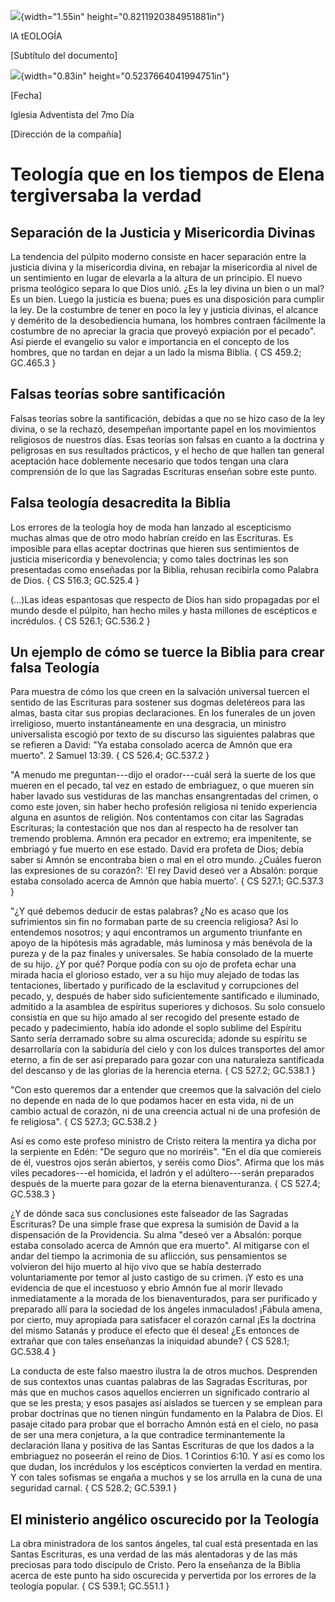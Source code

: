 ![](media/image1.png){width="1.55in" height="0.8211920384951881in"}

lA tEOLOGÍA

\[Subtítulo del documento\]

![](media/image2.png){width="0.83in" height="0.5237664041994751in"}

\[Fecha\]

Iglesia Adventista del 7mo Día

\[Dirección de la compañía\]

# Teología que en los tiempos de Elena tergiversaba la verdad

## Separación de la Justicia y Misericordia Divinas

La tendencia del púlpito moderno consiste en hacer separación entre la
justicia divina y la misericordia divina, en rebajar la misericordia al
nivel de un sentimiento en lugar de elevarla a la altura de un
principio. El nuevo prisma teológico separa lo que Dios unió. ¿Es la ley
divina un bien o un mal? Es un bien. Luego la justicia es buena; pues es
una disposición para cumplir la ley. De la costumbre de tener en poco la
ley y justicia divinas, el alcance y demérito de la desobediencia
humana, los hombres contraen fácilmente la costumbre de no apreciar la
gracia que proveyó expiación por el pecado". Así pierde el evangelio su
valor e importancia en el concepto de los hombres, que no tardan en
dejar a un lado la misma Biblia. { CS 459.2; GC.465.3 }

## Falsas teorías sobre santificación

Falsas teorías sobre la santificación, debidas a que no se hizo caso de
la ley divina, o se la rechazó, desempeñan importante papel en los
movimientos religiosos de nuestros días. Esas teorías son falsas en
cuanto a la doctrina y peligrosas en sus resultados prácticos, y el
hecho de que hallen tan general aceptación hace doblemente necesario que
todos tengan una clara comprensión de lo que las Sagradas Escrituras
enseñan sobre este punto.

## Falsa teología desacredita la Biblia

Los errores de la teología hoy de moda han lanzado al escepticismo
muchas almas que de otro modo habrían creído en las Escrituras. Es
imposible para ellas aceptar doctrinas que hieren sus sentimientos de
justicia misericordia y benevolencia; y como tales doctrinas les son
presentadas como enseñadas por la Biblia, rehusan recibirla como Palabra
de Dios. { CS 516.3; GC.525.4 }

(...)Las ideas espantosas que respecto de Dios han sido propagadas por
el mundo desde el púlpito, han hecho miles y hasta millones de
escépticos e incrédulos. { CS 526.1; GC.536.2 }

## Un ejemplo de cómo se tuerce la Biblia para crear falsa Teología

Para muestra de cómo los que creen en la salvación universal tuercen el
sentido de las Escrituras para sostener sus dogmas deletéreos para las
almas, basta citar sus propias declaraciones. En los funerales de un
joven irreligioso, muerto instantáneamente en una desgracia, un ministro
universalista escogió por texto de su discurso las siguientes palabras
que se refieren a David: "Ya estaba consolado acerca de Amnón que era
muerto". 2 Samuel 13:39. { CS 526.4; GC.537.2 }

"A menudo me preguntan---dijo el orador---cuál será la suerte de los que
mueren en el pecado, tal vez en estado de embriaguez, o que mueren sin
haber lavado sus vestiduras de las manchas ensangrentadas del crimen, o
como este joven, sin haber hecho profesión religiosa ni tenido
experiencia alguna en asuntos de religión. Nos contentamos con citar las
Sagradas Escrituras; la contestación que nos dan al respecto ha de
resolver tan tremendo problema. Amnón era pecador en extremo; era
impenitente, se embriagó y fue muerto en ese estado. David era profeta
de Dios; debía saber si Amnón se encontraba bien o mal en el otro mundo.
¿Cuáles fueron las expresiones de su corazón?: 'El rey David deseó ver a
Absalón: porque estaba consolado acerca de Amnón que había muerto'. { CS
527.1; GC.537.3 }

"¿Y qué debemos deducir de estas palabras? ¿No es acaso que los
sufrimientos sin fin no formaban parte de su creencia religiosa? Así lo
entendemos nosotros; y aquí encontramos un argumento triunfante en apoyo
de la hipótesis más agradable, más luminosa y más benévola de la pureza
y de la paz finales y universales. Se había consolado de la muerte de su
hijo. ¿Y por qué? Porque podía con su ojo de profeta echar una mirada
hacia el glorioso estado, ver a su hijo muy alejado de todas las
tentaciones, libertado y purificado de la esclavitud y corrupciones del
pecado, y, después de haber sido suficientemente santificado e
iluminado, admitido a la asamblea de espíritus superiores y dichosos. Su
solo consuelo consistía en que su hijo amado al ser recogido del
presente estado de pecado y padecimiento, había ido adonde el soplo
sublime del Espíritu Santo sería derramado sobre su alma oscurecida;
adonde su espíritu se desarrollaría con la sabiduría del cielo y con los
dulces transportes del amor eterno, a fin de ser así preparado para
gozar con una naturaleza santificada del descanso y de las glorias de la
herencia eterna. { CS 527.2; GC.538.1 }

"Con esto queremos dar a entender que creemos que la salvación del cielo
no depende en nada de lo que podamos hacer en esta vida, ni de un cambio
actual de corazón, ni de una creencia actual ni de una profesión de fe
religiosa". { CS 527.3; GC.538.2 }

Así es como este profeso ministro de Cristo reitera la mentira ya dicha
por la serpiente en Edén: "De seguro que no moriréis". "En el día que
comiereis de él, vuestros ojos serán abiertos, y seréis como Dios".
Afirma que los más viles pecadores---el homicida, el ladrón y el
adúltero---serán preparados después de la muerte para gozar de la eterna
bienaventuranza. { CS 527.4; GC.538.3 }

¿Y de dónde saca sus conclusiones este falseador de las Sagradas
Escrituras? De una simple frase que expresa la sumisión de David a la
dispensación de la Providencia. Su alma "deseó ver a Absalón: porque
estaba consolado acerca de Amnón que era muerto". Al mitigarse con el
andar del tiempo la acrimonia de su aflicción, sus pensamientos se
volvieron del hijo muerto al hijo vivo que se había desterrado
voluntariamente por temor al justo castigo de su crimen. ¡Y esto es una
evidencia de que el incestuoso y ebrio Amnón fue al morir llevado
inmediatamente a la morada de los bienaventurados, para ser purificado y
preparado allí para la sociedad de los ángeles inmaculados! ¡Fábula
amena, por cierto, muy apropiada para satisfacer el corazón carnal ¡Es
la doctrina del mismo Satanás y produce el efecto que él desea! ¿Es
entonces de extrañar que con tales enseñanzas la iniquidad abunde? { CS
528.1; GC.538.4 }

La conducta de este falso maestro ilustra la de otros muchos. Desprenden
de sus contextos unas cuantas palabras de las Sagradas Escrituras, por
más que en muchos casos aquellos encierren un significado contrario al
que se les presta; y esos pasajes así aislados se tuercen y se emplean
para probar doctrinas que no tienen ningún fundamento en la Palabra de
Dios. El pasaje citado para probar que el borracho Amnón está en el
cielo, no pasa de ser una mera conjetura, a la que contradice
terminantemente la declaración llana y positiva de las Santas Escrituras
de que los dados a la embriaguez no poseerán el reino de Dios. 1
Corintios 6:10. Y así es como los que dudan, los incrédulos y los
escépticos convierten la verdad en mentira. Y con tales sofismas se
engaña a muchos y se los arrulla en la cuna de una seguridad carnal. {
CS 528.2; GC.539.1 }

## El ministerio angélico oscurecido por la Teología

La obra ministradora de los santos ángeles, tal cual está presentada en
las Santas Escrituras, es una verdad de las más alentadoras y de las más
preciosas para todo discípulo de Cristo. Pero la enseñanza de la Biblia
acerca de este punto ha sido oscurecida y pervertida por los errores de
la teología popular. { CS 539.1; GC.551.1 }
